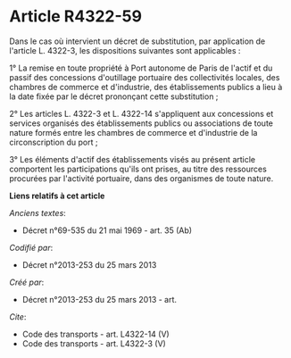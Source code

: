 # Article R4322-59

Dans le cas où intervient un décret de substitution, par application de l'article L. 4322-3, les dispositions suivantes sont
applicables : 

1° La remise en toute propriété à Port autonome de Paris de l'actif et du passif des concessions d'outillage portuaire des
collectivités locales, des chambres de commerce et d'industrie, des établissements publics a lieu à la date fixée par le
décret prononçant cette substitution ; 

2° Les articles L. 4322-3 et L. 4322-14 s'appliquent aux concessions et services organisés des établissements publics ou
associations de toute nature formés entre les chambres de commerce et d'industrie de la circonscription du port ; 

3° Les éléments d'actif des établissements visés au présent article comportent les participations qu'ils ont prises, au titre
des ressources procurées par l'activité portuaire, dans des organismes de toute nature.

**Liens relatifs à cet article**

_Anciens textes_:

  - Décret n°69-535 du 21 mai 1969 - art. 35 (Ab)

_Codifié par_:

  - Décret n°2013-253 du 25 mars 2013

_Créé par_:

  - Décret n°2013-253 du 25 mars 2013 - art.

_Cite_:

  - Code des transports - art. L4322-14 (V)
  - Code des transports - art. L4322-3 (V)
